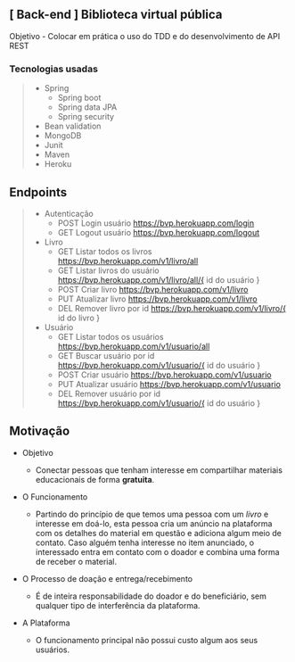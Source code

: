 ## [ Back-end ] Biblioteca virtual pública
Objetivo - Colocar em prática o uso do TDD e do desenvolvimento de API REST

### Tecnologias usadas
>- Spring
>    - Spring boot
>    - Spring data JPA
>    - Spring security
>- Bean validation
>- MongoDB
>- Junit
>- Maven
>- Heroku

## Endpoints
>- Autenticação
>   - POST Login usuário https://bvp.herokuapp.com/login  
>   - GET Logout usuário https://bvp.herokuapp.com/logout
>- Livro
>   - GET Listar todos os livros https://bvp.herokuapp.com/v1/livro/all
>   - GET Listar livros do usuário https://bvp.herokuapp.com/v1/livro/all/{ id do usuário }
>   - POST Criar livro https://bvp.herokuapp.com/v1/livro
>   - PUT Atualizar livro https://bvp.herokuapp.com/v1/livro
>   - DEL Remover livro por id https://bvp.herokuapp.com/v1/livro/{ id do livro }
>- Usuário
>   - GET Listar todos os usuários https://bvp.herokuapp.com/v1/usuario/all
>   -  GET Buscar usuário por id https://bvp.herokuapp.com/v1/usuario/{ id do usuário }
>   - POST Criar usuário https://bvp.herokuapp.com/v1/usuario
>   - PUT Atualizar usuário https://bvp.herokuapp.com/v1/usuario
>   - DEL Remover usuário por id https://bvp.herokuapp.com/v1/usuario/{ id do usuário }

## Motivação

- Objetivo
    - Conectar pessoas que tenham interesse em compartilhar materiais educacionais de forma **gratuita**.

- O Funcionamento
    - Partindo do princípio de que temos uma pessoa com um *livro* e interesse em doá-lo, esta pessoa cria um anúncio na plataforma com os detalhes do material em questão e adiciona algum meio de contato. Caso alguém tenha interesse no item anunciado, o interessado entra em contato com o doador e combina uma forma de receber o material.

- O Processo de doação e entrega/recebimento
    - É de inteira responsabilidade do doador e do beneficiário, sem qualquer tipo de interferência da plataforma.

- A Plataforma
    - O funcionamento principal não possui custo algum aos seus usuários.